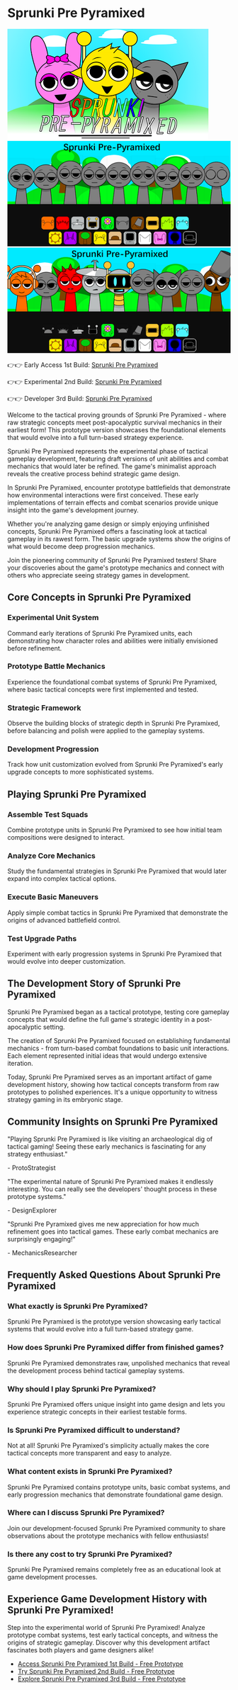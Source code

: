 # Sprunki Pre Pyramixed

![Sprunki Pre Pyramixed](https://raw.githubusercontent.com/Sprunki-Pre-Pyramixed/.github/refs/heads/main/sprunki-pre-pyramixed.png "Sprunki Pre Pyramixed")
![Sprunki Pre Pyramixed](https://raw.githubusercontent.com/Sprunki-Pre-Pyramixed/.github/refs/heads/main/sprunki-pre-pyramixed-2.png "Sprunki Pre Pyramixed")
![Sprunki Pre Pyramixed](https://raw.githubusercontent.com/Sprunki-Pre-Pyramixed/.github/refs/heads/main/sprunki-pre-pyramixed-3.png "Sprunki Pre Pyramixed")


👉👉 Early Access 1st Build: [Sprunki Pre Pyramixed](https://sprunksters.com/sprunki-pre-pyramixed/ "Sprunki Pre Pyramixed")

👉👉 Experimental 2nd Build: [Sprunki Pre Pyramixed](https://sprunkiscrunkly.com/sprunki-pre-pyramixed/ "Sprunki Pre Pyramixed")

👉👉 Developer 3rd Build: [Sprunki Pre Pyramixed](https://sprunkipyramixed.com/sprunki-pre-pyramixed/ "Sprunki Pre Pyramixed")

Welcome to the tactical proving grounds of Sprunki Pre Pyramixed - where raw strategic concepts meet post-apocalyptic survival mechanics in their earliest form! This prototype version showcases the foundational elements that would evolve into a full turn-based strategy experience.

Sprunki Pre Pyramixed represents the experimental phase of tactical gameplay development, featuring draft versions of unit abilities and combat mechanics that would later be refined. The game's minimalist approach reveals the creative process behind strategic game design.

In Sprunki Pre Pyramixed, encounter prototype battlefields that demonstrate how environmental interactions were first conceived. These early implementations of terrain effects and combat scenarios provide unique insight into the game's development journey.

Whether you're analyzing game design or simply enjoying unfinished concepts, Sprunki Pre Pyramixed offers a fascinating look at tactical gameplay in its rawest form. The basic upgrade systems show the origins of what would become deep progression mechanics.

Join the pioneering community of Sprunki Pre Pyramixed testers! Share your discoveries about the game's prototype mechanics and connect with others who appreciate seeing strategy games in development.

## Core Concepts in Sprunki Pre Pyramixed

### Experimental Unit System

Command early iterations of Sprunki Pre Pyramixed units, each demonstrating how character roles and abilities were initially envisioned before refinement.

### Prototype Battle Mechanics

Experience the foundational combat systems of Sprunki Pre Pyramixed, where basic tactical concepts were first implemented and tested.

### Strategic Framework

Observe the building blocks of strategic depth in Sprunki Pre Pyramixed, before balancing and polish were applied to the gameplay systems.

### Development Progression

Track how unit customization evolved from Sprunki Pre Pyramixed's early upgrade concepts to more sophisticated systems.

## Playing Sprunki Pre Pyramixed

### Assemble Test Squads

Combine prototype units in Sprunki Pre Pyramixed to see how initial team compositions were designed to interact.

### Analyze Core Mechanics

Study the fundamental strategies in Sprunki Pre Pyramixed that would later expand into complex tactical options.

### Execute Basic Maneuvers

Apply simple combat tactics in Sprunki Pre Pyramixed that demonstrate the origins of advanced battlefield control.

### Test Upgrade Paths

Experiment with early progression systems in Sprunki Pre Pyramixed that would evolve into deeper customization.

## The Development Story of Sprunki Pre Pyramixed

Sprunki Pre Pyramixed began as a tactical prototype, testing core gameplay concepts that would define the full game's strategic identity in a post-apocalyptic setting.

The creation of Sprunki Pre Pyramixed focused on establishing fundamental mechanics - from turn-based combat foundations to basic unit interactions. Each element represented initial ideas that would undergo extensive iteration.

Today, Sprunki Pre Pyramixed serves as an important artifact of game development history, showing how tactical concepts transform from raw prototypes to polished experiences. It's a unique opportunity to witness strategy gaming in its embryonic stage.

## Community Insights on Sprunki Pre Pyramixed

"Playing Sprunki Pre Pyramixed is like visiting an archaeological dig of tactical gaming! Seeing these early mechanics is fascinating for any strategy enthusiast."

\- ProtoStrategist

"The experimental nature of Sprunki Pre Pyramixed makes it endlessly interesting. You can really see the developers' thought process in these prototype systems."

\- DesignExplorer

"Sprunki Pre Pyramixed gives me new appreciation for how much refinement goes into tactical games. These early combat mechanics are surprisingly engaging!"

\- MechanicsResearcher

## Frequently Asked Questions About Sprunki Pre Pyramixed

### What exactly is Sprunki Pre Pyramixed?

Sprunki Pre Pyramixed is the prototype version showcasing early tactical systems that would evolve into a full turn-based strategy game.

### How does Sprunki Pre Pyramixed differ from finished games?

Sprunki Pre Pyramixed demonstrates raw, unpolished mechanics that reveal the development process behind tactical gameplay systems.

### Why should I play Sprunki Pre Pyramixed?

Sprunki Pre Pyramixed offers unique insight into game design and lets you experience strategic concepts in their earliest testable forms.

### Is Sprunki Pre Pyramixed difficult to understand?

Not at all! Sprunki Pre Pyramixed's simplicity actually makes the core tactical concepts more transparent and easy to analyze.

### What content exists in Sprunki Pre Pyramixed?

Sprunki Pre Pyramixed contains prototype units, basic combat systems, and early progression mechanics that demonstrate foundational game design.

### Where can I discuss Sprunki Pre Pyramixed?

Join our development-focused Sprunki Pre Pyramixed community to share observations about the prototype mechanics with fellow enthusiasts!

### Is there any cost to try Sprunki Pre Pyramixed?

Sprunki Pre Pyramixed remains completely free as an educational look at game development processes.

## Experience Game Development History with Sprunki Pre Pyramixed!

Step into the experimental world of Sprunki Pre Pyramixed! Analyze prototype combat systems, test early tactical concepts, and witness the origins of strategic gameplay. Discover why this development artifact fascinates both players and game designers alike!

- [Access Sprunki Pre Pyramixed 1st Build - Free Prototype](https://sprunksters.com/sprunki-pre-pyramixed/)
- [Try Sprunki Pre Pyramixed 2nd Build - Free Prototype](https://sprunkiscrunkly.com/sprunki-pre-pyramixed/)
- [Explore Sprunki Pre Pyramixed 3rd Build - Free Prototype](https://sprunkipyramixed.com/sprunki-pre-pyramixed/)
